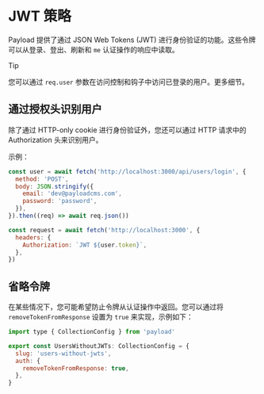 # JWT 策略

Payload 提供了通过 JSON Web Tokens (JWT) 进行身份验证的功能。这些令牌可以从登录、登出、刷新和 `me` 认证操作的响应中读取。

> [!TIP]
>
> 您可以通过 `req.user` 参数在访问控制和钩子中访问已登录的用户。更多细节。

## 通过授权头识别用户

除了通过 HTTP-only cookie 进行身份验证外，您还可以通过 HTTP 请求中的 Authorization 头来识别用户。

示例：

```javascript
const user = await fetch('http://localhost:3000/api/users/login', {
  method: 'POST',
  body: JSON.stringify({
    email: 'dev@payloadcms.com',
    password: 'password',
  }),
}).then((req) => await req.json())

const request = await fetch('http://localhost:3000', {
  headers: {
    Authorization: `JWT ${user.token}`,
  },
})
```

## 省略令牌

在某些情况下，您可能希望防止令牌从认证操作中返回。您可以通过将 `removeTokenFromResponse` 设置为 `true` 来实现，示例如下：

```javascript
import type { CollectionConfig } from 'payload'

export const UsersWithoutJWTs: CollectionConfig = {
  slug: 'users-without-jwts',
  auth: {
    removeTokenFromResponse: true, 
  },
}
```


